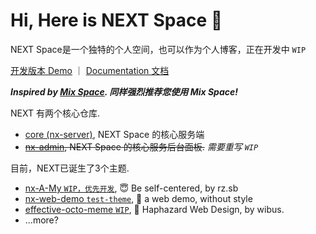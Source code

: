 # Hi, Here is NEXT Space 👋

NEXT Space是一个独特的个人空间，也可以作为个人博客，正在开发中 `WIP`

[开发版本 Demo](https://iucky.cn/) ｜ [Documentation 文档](https://nx-docs.iucky.cn/)

***Inspired by [Mix Space](https://github.com/mx-space/). 同样强烈推荐您使用 Mix Space!***

NEXT 有两个核心仓库.

- [core (nx-server)](https://github.com/nx-space/nx-server), NEXT Space 的核心服务端
- ~~[nx-admin](https://github.com/nx-space/nx-admin), NEXT Space 的核心服务后台面板.~~ *需要重写 `WIP`*

目前，NEXT已诞生了3个主题.

- [nx-A-My `WIP，优先开发`](https://github.com/nx-space/nx-A-My), 😇 Be self-centered, by rz.sb
- [nx-web-demo `test-theme`](https://github.com/nx-space/nx-web-demo), 🤯 a web demo, without style
- [effective-octo-meme `WIP`](https://github.com/nx-space/effective-octo-meme), 🥸 Haphazard Web Design, by wibus.
- ...more?
